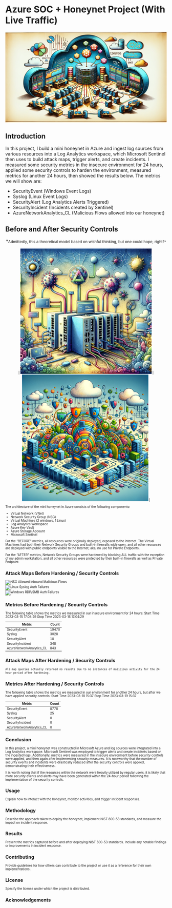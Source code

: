 # Azure SOC + Honeynet Project (With Live Traffic)

<!-- Azure Diagram -->
<div style="width: 100%; padding-top: 56.25%; position: relative;">
    <img src="azure_diagram.png" style="position: absolute; top: 0; left: 0; width: 100%; height: 100%;"/>
</div>

## Introduction

In this project, I build a mini honeynet in Azure and ingest log sources from various resources into a Log Analytics workspace, which Microsoft Sentinel then uses to build attack maps, trigger alerts, and create incidents. I measured some security metrics in the insecure environment for 24 hours, applied some security controls to harden the environment, measured metrics for another 24 hours, then showed the results below. The metrics we will show are:

- SecurityEvent (Windows Event Logs)
- Syslog (Linux Event Logs)
- SecurityAlert (Log Analytics Alerts Triggered)
- SecurityIncident (Incidents created by Sentinel)
- AzureNetworkAnalytics_CL (Malicious Flows allowed into our honeynet)
  
## Before and After Security Controls
<p align="center">
*<small>Admittedly, this a theoretical model based on wishful thinking, but one could hope, right?<small>*
</p>
<p align="center">
| <img src="unsecure_network.png" alt="Before" width="410"/> | <img src="secure_network.png" alt="After" width="395"/> |
</p>
    
The architecture of the mini honeynet in Azure consists of the following components:

- Virtual Network (VNet)
- Network Security Group (NSG)
- Virtual Machines (2 windows, 1 Linux)
- Log Analytics Workspace
- Azure Key Vault
- Azure Storage Account
- Microsoft Sentinel

For the "BEFORE" metrics, all resources were originally deployed, exposed to the internet. The Virtual Machines had both their Network Security Groups and built-in firewalls wide open, and all other resources are deployed with public endpoints visible to the Internet; aka, no use for Private Endpoints.

For the "AFTER" metrics, Network Security Groups were hardened by blocking ALL traffic with the exception of my admin workstation, and all other resources were protected by their built-in firewalls as well as Private Endpoint.

## Attack Maps Before Hardening / Security Controls

![NSG Allowed Inbound Malicious Flows](https://i.imgur.com/1qvswSX.png)<br>
![Linux Syslog Auth Failures](https://i.imgur.com/G1YgZt6.png)<br>
![Windows RDP/SMB Auth Failures](https://i.imgur.com/ESr9Dlv.png)<br>

## Metrics Before Hardening / Security Controls

The following table shows the metrics we measured in our insecure environment for 24 hours:
Start Time 2023-03-15 17:04:29
Stop Time 2023-03-16 17:04:29

| Metric                   | Count |
| ------------------------ | ----- |
| SecurityEvent            | 19470 |
| Syslog                   | 3028  |
| SecurityAlert            | 10    |
| SecurityIncident         | 348   |
| AzureNetworkAnalytics_CL | 843   |

## Attack Maps After Hardening / Security Controls

`All map queries actually returned no results due to no instances of malicious activity for the 24 hour period after hardening.`

## Metrics After Hardening / Security Controls

The following table shows the metrics we measured in our environment for another 24 hours, but after we have applied security controls:
Start Time 2023-03-18 15:37
Stop Time 2023-03-19 15:37

| Metric                   | Count |
| ------------------------ | ----- |
| SecurityEvent            | 8778  |
| Syslog                   | 25    |
| SecurityAlert            | 0     |
| SecurityIncident         | 0     |
| AzureNetworkAnalytics_CL | 0     |

## Conclusion

In this project, a mini honeynet was constructed in Microsoft Azure and log sources were integrated into a Log Analytics workspace. Microsoft Sentinel was employed to trigger alerts and create incidents based on the ingested logs. Additionally, metrics were measured in the insecure environment before security controls were applied, and then again after implementing security measures. It is noteworthy that the number of security events and incidents were drastically reduced after the security controls were applied, demonstrating their effectiveness.

It is worth noting that if the resources within the network were heavily utilized by regular users, it is likely that more security events and alerts may have been generated within the 24-hour period following the implementation of the security controls.

## Usage

Explain how to interact with the honeynet, monitor activities, and trigger incident responses.

## Methodology

Describe the approach taken to deploy the honeynet, implement NIST 800-53 standards, and measure the impact on incident response.

## Results

Present the metrics captured before and after deploying NIST 800-53 standards. Include any notable findings or improvements in incident response.

## Contributing

Provide guidelines for how others can contribute to the project or use it as a reference for their own implementations.

## License

Specify the license under which the project is distributed.

## Acknowledgements


